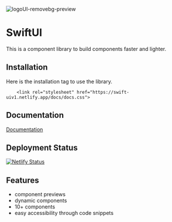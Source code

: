 ![logoUI-removebg-preview](https://user-images.githubusercontent.com/61417822/154956133-353599a6-5d03-4058-b5b8-5a28715b36c6.png)

# SwiftUI

This is a component library to build components faster and lighter.




## Installation
Here is the installation tag to use the library.

```
    <link rel="stylesheet" href="https://swift-uiv1.netlify.app/docs/docs.css">
```
    
## Documentation

[Documentation](https://swift-uiv1.netlify.app/docs/docs.html)

## Deployment Status
 [![Netlify Status](https://api.netlify.com/api/v1/badges/7b36e178-fb6e-4c9d-abc7-4b39247a3c65/deploy-status)](https://swift-uiv1.netlify.app/)


## Features

- component previews
- dynamic components
- 10+ components
- easy accessibility through code snippets
